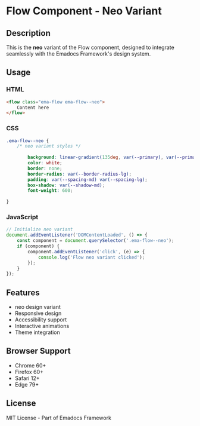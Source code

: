 # Flow Component - Neo Variant

## Description
This is the **neo** variant of the Flow component, designed to integrate seamlessly with the Emadocs Framework's design system.

## Usage

### HTML
```html
<flow class="ema-flow ema-flow--neo">
    Content here
</flow>
```

### CSS
```css
.ema-flow--neo {
    /* neo variant styles */
    
        background: linear-gradient(135deg, var(--primary), var(--primary-dark));
        color: white;
        border: none;
        border-radius: var(--border-radius-lg);
        padding: var(--spacing-md) var(--spacing-lg);
        box-shadow: var(--shadow-md);
        font-weight: 600;
    
}
```

### JavaScript
```javascript
// Initialize neo variant
document.addEventListener('DOMContentLoaded', () => {
    const component = document.querySelector('.ema-flow--neo');
    if (component) {
        component.addEventListener('click', (e) => {
            console.log('Flow neo variant clicked');
        });
    }
});
```

## Features
- neo design variant
- Responsive design
- Accessibility support
- Interactive animations
- Theme integration

## Browser Support
- Chrome 60+
- Firefox 60+
- Safari 12+
- Edge 79+

## License
MIT License - Part of Emadocs Framework
